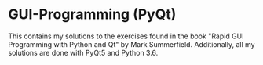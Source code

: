 # GUI-Programming (PyQt)
This contains my solutions to the exercises found in the book "Rapid GUI Programming with Python and Qt" by Mark Summerfield. 
Additionally, all my solutions are done with PyQt5 and Python 3.6.

